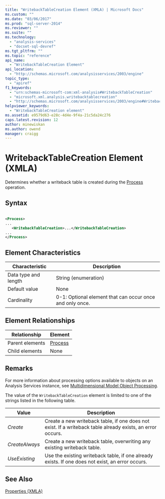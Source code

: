 ```yaml
---
title: "WritebackTableCreation Element (XMLA) | Microsoft Docs"
ms.custom: ""
ms.date: "03/06/2017"
ms.prod: "sql-server-2014"
ms.reviewer: ""
ms.suite: ""
ms.technology: 
  - "analysis-services"
  - "docset-sql-devref"
ms.tgt_pltfrm: ""
ms.topic: "reference"
api_name: 
  - "WritebackTableCreation Element"
api_location: 
  - "http://schemas.microsoft.com/analysisservices/2003/engine"
topic_type: 
  - "apiref"
f1_keywords: 
  - "urn:schemas-microsoft-com:xml-analysis#WritebackTableCreation"
  - "microsoft.xml.analysis.writebacktablecreation"
  - "http://schemas.microsoft.com/analysisservices/2003/engine#WritebackTableCreation"
helpviewer_keywords: 
  - "WritebackTableCreation element"
ms.assetid: e9579d63-e28c-4d4e-9f4a-21c5da24c276
caps.latest.revision: 12
author: minewiskan
ms.author: owend
manager: craigg
---
```

# WritebackTableCreation Element (XMLA)
  Determines whether a writeback table is created during the [Process](../xml-elements-commands/process-element-xmla.md) operation.  
  
## Syntax  
  
```xml  
  
<Process>  
...  
   <WritebackTableCreation>...</WritebackTableCreation>  
...  
</Process>  
```  
  
## Element Characteristics  
  
|Characteristic|Description|  
|--------------------|-----------------|  
|Data type and length|String (enumeration)|  
|Default value|None|  
|Cardinality|0-1: Optional element that can occur once and only once.|  
  
## Element Relationships  
  
|Relationship|Element|  
|------------------|-------------|  
|Parent elements|[Process](../xml-elements-commands/process-element-xmla.md)|  
|Child elements|None|  
  
## Remarks  
 For more information about processing options available to objects on an Analysis Services instance, see [Multidimensional Model Object Processing](../../multidimensional-models/processing-a-multidimensional-model-analysis-services.md).  
  
 The value of the `WritebackTableCreation` element is limited to one of the strings listed in the following table.  
  
|Value|Description|  
|-----------|-----------------|  
|*Create*|Create a new writeback table, if one does not exist. If a writeback table already exists, an error occurs.|  
|*CreateAlways*|Create a new writeback table, overwriting any existing writeback table.|  
|*UseExisting*|Use the existing writeback table, if one already exists. If one does not exist, an error occurs.|  
  
## See Also  
 [Properties &#40;XMLA&#41;](xml-elements-properties.md)  
  
  
